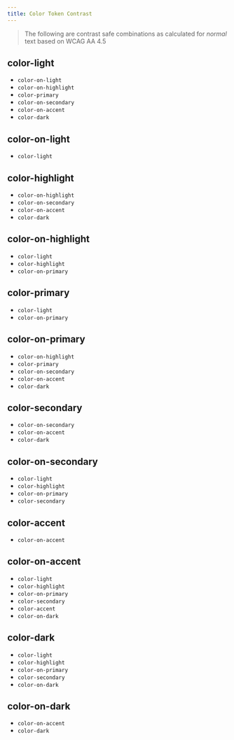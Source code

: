 ```yaml
---
title: Color Token Contrast
---
```


> The following are contrast safe combinations as calculated for _normal_ text based on WCAG AA 4.5

## color-light
  - `color-on-light`
  - `color-on-highlight`
  - `color-primary`
  - `color-on-secondary`
  - `color-on-accent`
  - `color-dark`

## color-on-light
  - `color-light`

## color-highlight
  - `color-on-highlight`
  - `color-on-secondary`
  - `color-on-accent`
  - `color-dark`

## color-on-highlight
  - `color-light`
  - `color-highlight`
  - `color-on-primary`

## color-primary
  - `color-light`
  - `color-on-primary`

## color-on-primary
  - `color-on-highlight`
  - `color-primary`
  - `color-on-secondary`
  - `color-on-accent`
  - `color-dark`

## color-secondary
  - `color-on-secondary`
  - `color-on-accent`
  - `color-dark`

## color-on-secondary
  - `color-light`
  - `color-highlight`
  - `color-on-primary`
  - `color-secondary`

## color-accent
  - `color-on-accent`

## color-on-accent
  - `color-light`
  - `color-highlight`
  - `color-on-primary`
  - `color-secondary`
  - `color-accent`
  - `color-on-dark`

## color-dark
  - `color-light`
  - `color-highlight`
  - `color-on-primary`
  - `color-secondary`
  - `color-on-dark`

## color-on-dark
  - `color-on-accent`
  - `color-dark`
